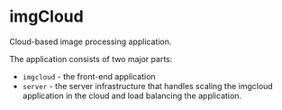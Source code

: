 # imgCloud

Cloud-based image processing application.

The application consists of two major parts:

* `imgcloud` - the front-end application
* `server` - the server infrastructure that handles scaling the imgcloud application in the cloud and load balancing the application.
